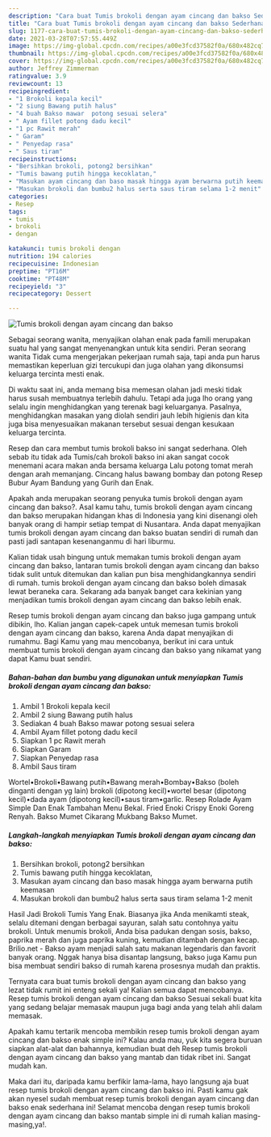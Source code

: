 ```yaml
---
description: "Cara buat Tumis brokoli dengan ayam cincang dan bakso Sederhana dan Mudah Dibuat"
title: "Cara buat Tumis brokoli dengan ayam cincang dan bakso Sederhana dan Mudah Dibuat"
slug: 1177-cara-buat-tumis-brokoli-dengan-ayam-cincang-dan-bakso-sederhana-dan-mudah-dibuat
date: 2021-03-28T07:57:55.449Z
image: https://img-global.cpcdn.com/recipes/a00e3fcd37582f0a/680x482cq70/tumis-brokoli-dengan-ayam-cincang-dan-bakso-foto-resep-utama.jpg
thumbnail: https://img-global.cpcdn.com/recipes/a00e3fcd37582f0a/680x482cq70/tumis-brokoli-dengan-ayam-cincang-dan-bakso-foto-resep-utama.jpg
cover: https://img-global.cpcdn.com/recipes/a00e3fcd37582f0a/680x482cq70/tumis-brokoli-dengan-ayam-cincang-dan-bakso-foto-resep-utama.jpg
author: Jeffrey Zimmerman
ratingvalue: 3.9
reviewcount: 13
recipeingredient:
- "1 Brokoli kepala kecil"
- "2 siung Bawang putih halus"
- "4 buah Bakso mawar  potong sesuai selera"
- " Ayam fillet potong dadu kecil"
- "1 pc Rawit merah"
- " Garam"
- " Penyedap rasa"
- " Saus tiram"
recipeinstructions:
- "Bersihkan brokoli, potong2 bersihkan"
- "Tumis bawang putih hingga kecoklatan,"
- "Masukan ayam cincang dan baso masak hingga ayam berwarna putih keemasan"
- "Masukan brokoli dan bumbu2 halus serta saus tiram selama 1-2 menit"
categories:
- Resep
tags:
- tumis
- brokoli
- dengan

katakunci: tumis brokoli dengan 
nutrition: 194 calories
recipecuisine: Indonesian
preptime: "PT16M"
cooktime: "PT48M"
recipeyield: "3"
recipecategory: Dessert

---
```



![Tumis brokoli dengan ayam cincang dan bakso](https://img-global.cpcdn.com/recipes/a00e3fcd37582f0a/680x482cq70/tumis-brokoli-dengan-ayam-cincang-dan-bakso-foto-resep-utama.jpg)

Sebagai seorang wanita, menyajikan olahan enak pada famili merupakan suatu hal yang sangat menyenangkan untuk kita sendiri. Peran seorang  wanita Tidak cuma mengerjakan pekerjaan rumah saja, tapi anda pun harus memastikan keperluan gizi tercukupi dan juga olahan yang dikonsumsi keluarga tercinta mesti enak.

Di waktu  saat ini, anda memang bisa memesan olahan jadi meski tidak harus susah membuatnya terlebih dahulu. Tetapi ada juga lho orang yang selalu ingin menghidangkan yang terenak bagi keluarganya. Pasalnya, menghidangkan masakan yang diolah sendiri jauh lebih higienis dan kita juga bisa menyesuaikan makanan tersebut sesuai dengan kesukaan keluarga tercinta. 

Resep dan cara membut tumis brokoli bakso ini sangat sederhana. Oleh sebab itu tidak ada Tumis/cah brokoli bakso ini akan sangat cocok menemani acara makan anda bersama keluarga Lalu potong tomat merah dengan arah memanjang. Cincang halus bawang bombay dan potong Resep Bubur Ayam Bandung yang Gurih dan Enak.

Apakah anda merupakan seorang penyuka tumis brokoli dengan ayam cincang dan bakso?. Asal kamu tahu, tumis brokoli dengan ayam cincang dan bakso merupakan hidangan khas di Indonesia yang kini disenangi oleh banyak orang di hampir setiap tempat di Nusantara. Anda dapat menyajikan tumis brokoli dengan ayam cincang dan bakso buatan sendiri di rumah dan pasti jadi santapan kesenanganmu di hari liburmu.

Kalian tidak usah bingung untuk memakan tumis brokoli dengan ayam cincang dan bakso, lantaran tumis brokoli dengan ayam cincang dan bakso tidak sulit untuk ditemukan dan kalian pun bisa menghidangkannya sendiri di rumah. tumis brokoli dengan ayam cincang dan bakso boleh dimasak lewat beraneka cara. Sekarang ada banyak banget cara kekinian yang menjadikan tumis brokoli dengan ayam cincang dan bakso lebih enak.

Resep tumis brokoli dengan ayam cincang dan bakso juga gampang untuk dibikin, lho. Kalian jangan capek-capek untuk memesan tumis brokoli dengan ayam cincang dan bakso, karena Anda dapat menyajikan di rumahmu. Bagi Kamu yang mau mencobanya, berikut ini cara untuk membuat tumis brokoli dengan ayam cincang dan bakso yang nikamat yang dapat Kamu buat sendiri.

<!--inarticleads1-->

##### Bahan-bahan dan bumbu yang digunakan untuk menyiapkan Tumis brokoli dengan ayam cincang dan bakso:

1. Ambil 1 Brokoli kepala kecil
1. Ambil 2 siung Bawang putih halus
1. Sediakan 4 buah Bakso mawar  potong sesuai selera
1. Ambil  Ayam fillet potong dadu kecil
1. Siapkan 1 pc Rawit merah
1. Siapkan  Garam
1. Siapkan  Penyedap rasa
1. Ambil  Saus tiram


Wortel•Brokoli•Bawang putih•Bawang merah•Bombay•Bakso (boleh dinganti dengan yg lain) brokoli (dipotong kecil)•wortel besar (dipotong kecil)•dada ayam (dipotong kecil)•saus tiram•garlic. Resep Rolade Ayam Simple Dan Enak Tambahan Menu Bekal. Fried Enoki Crispy Enoki Goreng Renyah. Bakso Mumet Cikarang Mukbang Bakso Mumet. 

<!--inarticleads2-->

##### Langkah-langkah menyiapkan Tumis brokoli dengan ayam cincang dan bakso:

1. Bersihkan brokoli, potong2 bersihkan
1. Tumis bawang putih hingga kecoklatan,
1. Masukan ayam cincang dan baso masak hingga ayam berwarna putih keemasan
1. Masukan brokoli dan bumbu2 halus serta saus tiram selama 1-2 menit


Hasil Jadi Brokoli Tumis Yang Enak. Biasanya jika Anda menikamti steak, selalu ditemani dengan berbagai sayuran, salah satu contohnya yaitu brokoli. Untuk menumis brokoli, Anda bisa padukan dengan sosis, bakso, paprika merah dan juga paprika kuning, kemudian ditambah dengan kecap. Brilio.net - Bakso ayam menjadi salah satu makanan legendaris dan favorit banyak orang. Nggak hanya bisa disantap langsung, bakso juga Kamu pun bisa membuat sendiri bakso di rumah karena prosesnya mudah dan praktis. 

Ternyata cara buat tumis brokoli dengan ayam cincang dan bakso yang lezat tidak rumit ini enteng sekali ya! Kalian semua dapat mencobanya. Resep tumis brokoli dengan ayam cincang dan bakso Sesuai sekali buat kita yang sedang belajar memasak maupun juga bagi anda yang telah ahli dalam memasak.

Apakah kamu tertarik mencoba membikin resep tumis brokoli dengan ayam cincang dan bakso enak simple ini? Kalau anda mau, yuk kita segera buruan siapkan alat-alat dan bahannya, kemudian buat deh Resep tumis brokoli dengan ayam cincang dan bakso yang mantab dan tidak ribet ini. Sangat mudah kan. 

Maka dari itu, daripada kamu berfikir lama-lama, hayo langsung aja buat resep tumis brokoli dengan ayam cincang dan bakso ini. Pasti kamu gak akan nyesel sudah membuat resep tumis brokoli dengan ayam cincang dan bakso enak sederhana ini! Selamat mencoba dengan resep tumis brokoli dengan ayam cincang dan bakso mantab simple ini di rumah kalian masing-masing,ya!.

